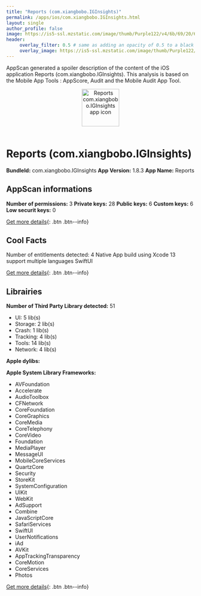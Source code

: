 ```yaml
---
title: "Reports (com.xiangbobo.IGInsights)"
permalink: /apps/ios/com.xiangbobo.IGInsights.html
layout: single
author_profile: false
image: https://is5-ssl.mzstatic.com/image/thumb/Purple122/v4/6b/69/20/6b6920a5-af0a-638f-d349-b6e3a12e3458/AppIcon-0-1x_U007emarketing-0-7-0-85-220.png/512x512bb.jpg
header: 
     overlay_filter: 0.5 # same as adding an opacity of 0.5 to a black background
     overlay_image: https://is5-ssl.mzstatic.com/image/thumb/Purple122/v4/6b/69/20/6b6920a5-af0a-638f-d349-b6e3a12e3458/AppIcon-0-1x_U007emarketing-0-7-0-85-220.png/512x512bb.jpg
---
```

AppScan generated a spoiler description of the content of the iOS application Reports (com.xiangbobo.IGInsights). This analysis is based on the Mobile App Tools : AppScore, Audit and the Mobile Audit App Tool.

  
  
<div style="text-align: center;"><img src="https://is5-ssl.mzstatic.com/image/thumb/Purple122/v4/6b/69/20/6b6920a5-af0a-638f-d349-b6e3a12e3458/AppIcon-0-1x_U007emarketing-0-7-0-85-220.png/512x512bb.jpg" width="100" height="100" alt="Reports com.xiangbobo.IGInsights app icon"></div></br>
  
# Reports (com.xiangbobo.IGInsights)

**BundleId:** com.xiangbobo.IGInsights
**App Version:** 1.8.3
**App Name:** Reports


## AppScan informations 

**Number of permissions:** 3
**Private keys:** 28
**Public keys:** 6
**Custom keys:** 6
**Low securit keys:** 0
  
[Get more details](/pricing.html){: .btn .btn--info}

## Cool Facts

Number of entitlements detected: 4
Native App
build using Xcode 13
support multiple languages
SwiftUI
  
[Get more details](/pricing.html){: .btn .btn--info}

## Librairies 
**Number of Third Party Library detected:** 51
- UI: 5 lib(s)
- Storage: 2 lib(s)
- Crash: 1 lib(s)
- Tracking: 4 lib(s)
- Tools: 14 lib(s)
- Network: 4 lib(s)

**Apple dylibs:**


**Apple System Library Frameworks:**
- AVFoundation
- Accelerate
- AudioToolbox
- CFNetwork
- CoreFoundation
- CoreGraphics
- CoreMedia
- CoreTelephony
- CoreVideo
- Foundation
- MediaPlayer
- MessageUI
- MobileCoreServices
- QuartzCore
- Security
- StoreKit
- SystemConfiguration
- UIKit
- WebKit
- AdSupport
- Combine
- JavaScriptCore
- SafariServices
- SwiftUI
- UserNotifications
- iAd
- AVKit
- AppTrackingTransparency
- CoreMotion
- CoreServices
- Photos


  
[Get more details](/pricing.html){: .btn .btn--info}

